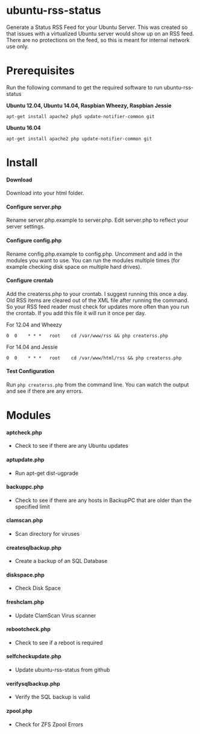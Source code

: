 # ubuntu-rss-status

Generate a Status RSS Feed for your Ubuntu Server.  This was created so that issues with a virtualized Ubuntu server would show up on an RSS feed.  There are no protections on the feed, so this is meant for internal network use only.

# Prerequisites

Run the following command to get the required software to run ubuntu-rss-status

<b>Ubuntu 12.04, Ubuntu 14.04, Raspbian Wheezy, Raspbian Jessie</b>

`apt-get install apache2 php5 update-notifier-common git`

<b>Ubuntu 16.04</b>

`apt-get install apache2 php update-notifier-common git`

# Install

#### Download

Download into your html folder.

#### Configure server.php

Rename server.php.example to server.php.  Edit server.php to reflect your server settings.

#### Configure config.php

Rename config.php.example to config.php.  Uncomment and add in the modules you want to use.  You can run the modules multiple times (for example checking disk space on multiple hard drives).

#### Configure crontab

Add the createrss.php to your crontab.  I suggest running this once a day.  Old RSS items are cleared out of the XML file after running the command.  So your RSS feed reader must check for updates more often than you run the crontab. If you add this file it will run it once per day.

For 12.04 and Wheezy

`0  0    * * *   root    cd /var/www/rss && php createrss.php`

For 14.04 and Jessie

`0  0    * * *   root    cd /var/www/html/rss && php createrss.php`

#### Test Configuration

Run `php createrss.php` from the command line.  You can watch the output and see if there are any errors.

# Modules
#### aptcheck.php
* Check to see if there are any Ubuntu updates

#### aptupdate.php
* Run apt-get dist-ugprade

#### backuppc.php
* Check to see if there are any hosts in BackupPC that are older than the specified limit

#### clamscan.php
* Scan directory for viruses

#### createsqlbackup.php
* Create a backup of an SQL Database

#### diskspace.php
* Check Disk Space

#### freshclam.php
* Update ClamScan Virus scanner

#### rebootcheck.php
* Check to see if a reboot is required

#### selfcheckupdate.php
* Update ubuntu-rss-status from github

#### verifysqlbackup.php
* Verify the SQL backup is valid

#### zpool.php
* Check for ZFS Zpool Errors


